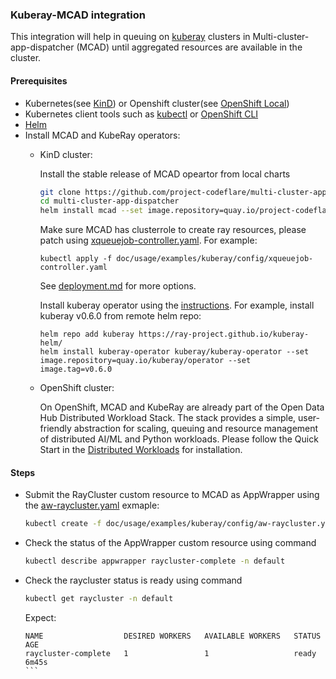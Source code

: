 ### Kuberay-MCAD integration

This integration will help in queuing on [kuberay](https://github.com/ray-project/kuberay) clusters in Multi-cluster-app-dispatcher (MCAD) until aggregated resources are available in the cluster.

#### Prerequisites

- Kubernetes(see [KinD](https://kind.sigs.k8s.io/)) or Openshift cluster(see [OpenShift Local](https://developers.redhat.com/products/openshift-local/overview))
- Kubernetes client tools such as [kubectl](https://kubernetes.io/docs/tasks/tools/) or [OpenShift CLI](https://docs.openshift.com/container-platform/4.13/cli_reference/openshift_cli/getting-started-cli.html)
- [Helm](https://helm.sh/docs/intro/install/)
- Install MCAD and KubeRay operators:
    - KinD cluster:

        Install the stable release of MCAD opeartor from local charts
        ```bash
        git clone https://github.com/project-codeflare/multi-cluster-app-dispatcher
        cd multi-cluster-app-dispatcher
        helm install mcad --set image.repository=quay.io/project-codeflare/mcad-controller --set image.tag=stable deployment/mcad-controller
        ```

        Make sure MCAD has clusterrole to create ray resources, please patch using [xqueuejob-controller.yaml](config/xqueuejob-controller.yaml). For example:
        ```
        kubectl apply -f doc/usage/examples/kuberay/config/xqueuejob-controller.yaml
        ```

        See [deployment.md](../../../../doc/deploy/deployment.md) for more options.

        Install kuberay operator using the [instructions](https://github.com/ray-project/kuberay#quick-start). For example, install kuberay v0.6.0 from remote helm repo:
        ```
        helm repo add kuberay https://ray-project.github.io/kuberay-helm/
        helm install kuberay-operator kuberay/kuberay-operator --set image.repository=quay.io/kuberay/operator --set image.tag=v0.6.0
        ```

    - OpenShift cluster:

        On OpenShift,  MCAD and KubeRay are already part of the Open Data Hub Distributed Workload Stack. The stack provides a simple, user-friendly abstraction for scaling, queuing and resource management of distributed AI/ML and Python workloads. Please follow the Quick Start in the [Distributed Workloads](https://github.com/opendatahub-io/distributed-workloads) for installation.


#### Steps


- Submit the RayCluster custom resource to MCAD as AppWrapper using the [aw-raycluster.yaml](config/aw-raycluster.yaml) exmaple:
    ```bash
    kubectl create -f doc/usage/examples/kuberay/config/aw-raycluster.yaml
    ```
- Check the status of the AppWrapper custom resource using command
    ```bash
    kubectl describe appwrapper raycluster-complete -n default
    ```
- Check the raycluster status is ready using command
    ```bash
    kubectl get raycluster -n default
    ```
    Expect:
    ``````
    NAME                  DESIRED WORKERS   AVAILABLE WORKERS   STATUS   AGE
    raycluster-complete   1                 1                   ready    6m45s
    ```
